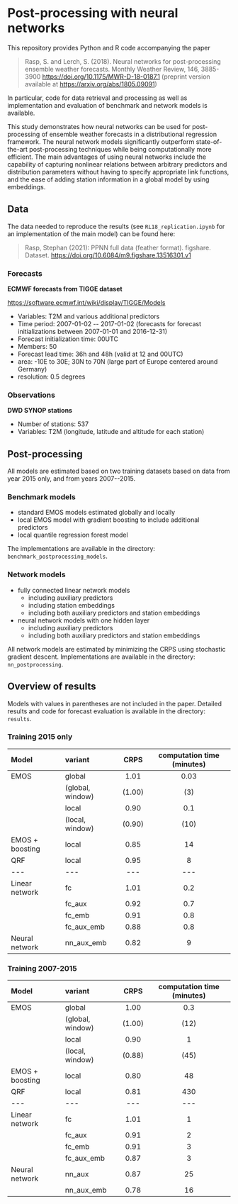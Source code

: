 # Post-processing with neural networks

This repository provides Python and R code accompanying the paper 

> Rasp, S. and Lerch, S. (2018).
> Neural networks for post-processing ensemble weather forecasts.
> Monthly Weather Review, 146, 3885-3900
> https://doi.org/10.1175/MWR-D-18-0187.1 (preprint version available at https://arxiv.org/abs/1805.09091)

In particular, code for data retrieval and processing as well as implementation and evaluation of benchmark and network models is available. 

This study demonstrates how neural networks can be used for post-processing of ensemble weather forecasts in a distributional regression framework. The neural network models significantly outperform state-of-the-art post-processing techniques while being computationally more efficient. The main advantages of using neural networks include the capability of capturing nonlinear relations between arbitrary predictors and distribution parameters without having to specify appropriate link functions, and the ease of adding station information in a global model by using embeddings.

## Data

The data needed to reproduce the results (see `RL18_replication.ipynb` for an implementation of the main model) can be found here: 

> Rasp, Stephan (2021): PPNN full data (feather format). figshare. Dataset. https://doi.org/10.6084/m9.figshare.13516301.v1 

### Forecasts

**ECMWF forecasts from TIGGE dataset**

https://software.ecmwf.int/wiki/display/TIGGE/Models

- Variables: T2M and various additional predictors
- Time period: 2007-01-02 -- 2017-01-02 (forecasts for forecast initializations between 2007-01-01 and 2016-12-31)
- Forecast initialization time: 00UTC
- Members: 50
- Forecast lead time: 36h and 48h (valid at 12 and 00UTC)
- area: -10E to 30E; 30N to 70N (large part of Europe centered around Germany)
- resolution: 0.5 degrees

### Observations

**DWD SYNOP stations**

- Number of stations: 537
- Variables: T2M (longitude, latitude and altitude for each station)


## Post-processing

All models are estimated based on two training datasets based on data from year 2015 only, and from years 2007--2015.

### Benchmark models

- standard EMOS models estimated globally and locally
- local EMOS model with gradient boosting to include additional predictors
- local quantile regression forest model

The implementations are available in the directory: `benchmark_postprocessing_models`.

### Network models

- fully connected linear network models
    - including auxiliary predictors
    - including station embeddings
    - including both auxiliary predictors and station embeddings
- neural network models with one hidden layer
    - including auxiliary predictors 
    - including both auxiliary predictors and station embeddings
    
All network models are estimated by minimizing the CRPS using stochastic gradient descent. Implementations are available in the directory: `nn_postprocessing`.

<!-- 
- Minimize CRPS using Stochastic Gradient Descent (or more sophisitcated method in the future)
- In the future: Add more predictor variables
	- Start with more variables at each station, such as wind, humidity (need to think about this in detail.)
	- Add neighborhood information from the ensemble


| Method | Description | CRPS for 2016 |
| ------ | ----------- | ------------- |
| EMOS network (global with rolling window as in standard EMOS) | A network mimicking what EMOS does. | 1.00 |
| EMOS network (train 2015, predict 2016) | | 1.01 |
| Fully connected linear network | 6 parameters | 1.01 |
| Hidden layer neural net | | 1.02 | 
| Hidden layer neural net with station embedding | | 0.91 | 
| Hidden layer neural net with auxiliary data | | 0.94 |
| Hidden layer neural net with embeddings and aux data | | 0.86 |  

## Results

![results](./results/results.png)

-->

## Overview of results

Models with values in parentheses are not included in the paper. Detailed results and code for forecast evaluation is available in the directory: `results`.

### Training 2015 only

| Model        | variant         | CRPS  | computation time (minutes) |
| :--- |:-------------| :-----:| :-----:|
| EMOS  | global          | 1.01 | 0.03 |
|       | (global, window)| (1.00) | (3) |
|       | local           | 0.90 | 0.1 |
|       | (local, window) | (0.90) | (10) |
| EMOS + boosting | local | 0.85 | 14 |
| QRF   | local           | 0.95 |  8 |
| ---   | ---   | --- |  --- |
| Linear network | fc     | 1.01 | 0.2 |
|       | fc_aux          | 0.92 | 0.7 |
|       | fc_emb          | 0.91 | 0.8 |
|       | fc_aux_emb      | 0.88 | 0.8 |
| Neural network | nn_aux_emb | 0.82 | 9 |

### Training 2007-2015

| Model        | variant         | CRPS  | computation time (minutes) |
| :--- |:-------------| :-----:| :-----:|
| EMOS  | global | 1.00 | 0.3 |
|       | (global, window) | (1.00) | (12) |
|       | local | 0.90 | 1 |
|       | (local, window) | (0.88) | (45) |
| EMOS + boosting | local  | 0.80 |  48 |
| QRF   | local   |  0.81 | 430  |
| ---   | ---   | --- |  --- |
| Linear network | fc     | 1.01 | 1 |
|       | fc_aux          | 0.91 | 2 |
|       | fc_emb          | 0.91 | 3 |
|       | fc_aux_emb      | 0.87 | 3 |
| Neural network | nn_aux | 0.87 | 25 |
|  | nn_aux_emb | 0.78 | 16 |

